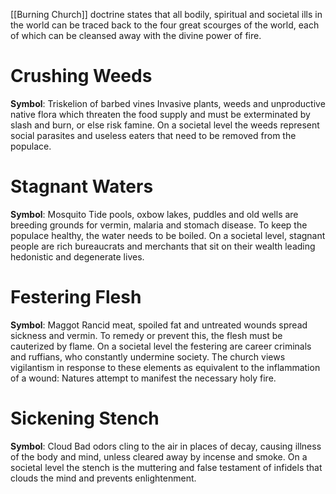 [[Burning Church]] doctrine states that all bodily, spiritual and societal ills in the world can be traced back to the four great scourges of the world, each of which can be cleansed away with the divine power of fire.
# Crushing Weeds
**Symbol**: Triskelion of barbed vines
Invasive plants, weeds and unproductive native flora which threaten the food supply and must be exterminated by slash and burn, or else risk famine. 
On a societal level the weeds represent social parasites and useless eaters that need to be removed from the populace.
# Stagnant Waters
**Symbol**: Mosquito
Tide pools, oxbow lakes, puddles and old wells are breeding grounds for vermin, malaria and stomach disease. To keep the populace healthy, the water needs to be boiled. 
On a societal level, stagnant people are rich bureaucrats and merchants that sit on their wealth leading hedonistic and degenerate lives.
# Festering Flesh
**Symbol**: Maggot
Rancid meat, spoiled fat and untreated wounds spread sickness and vermin. To remedy or prevent this, the flesh must be cauterized by flame. 
On a societal level the festering are career criminals and ruffians, who constantly undermine society. The church views vigilantism in response to these elements as equivalent to the inflammation of a wound: Natures attempt to manifest the necessary holy fire.
# Sickening Stench
**Symbol**: Cloud
Bad odors cling to the air in places of decay, causing illness of the body and mind, unless cleared away by incense and smoke. 
On a societal level the stench is the muttering and false testament of infidels that clouds the mind and prevents enlightenment.

